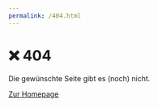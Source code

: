 ```yaml
---
permalink: /404.html
---
```


# ❌ 404

Die gewünschte Seite gibt es (noch) nicht.

[Zur Homepage](https://www.einmalzahlungzweihundert.de/)
